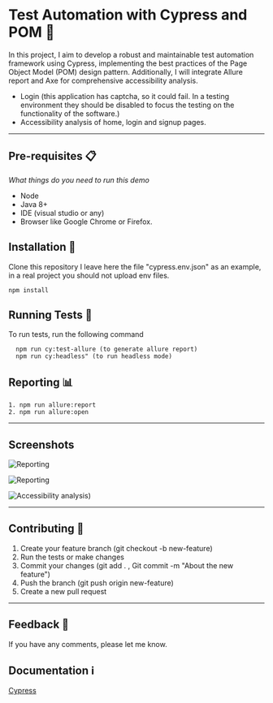 
# Test Automation with Cypress and POM 🌳

In this project, I aim to develop a robust and maintainable test automation framework using Cypress, implementing the best practices of the Page Object Model (POM) design pattern. Additionally, I will integrate Allure report and Axe for comprehensive accessibility analysis.


* Login (this application has captcha, so it could fail. In a testing environment they should be disabled to focus the testing on the functionality of the software.)
* Accessibility analysis of home, login and signup pages.

---

## Pre-requisites 📋

_What things do you need to run this demo_ 

* Node
* Java 8+
* IDE (visual studio or any)
* Browser like Google Chrome or Firefox.

## Installation 🔧

Clone this repository
I leave here the file "cypress.env.json" as an example, in a real project you should not upload env files.

```
npm install
```
    
## Running Tests 🔬

To run tests, run the following command

```
  npm run cy:test-allure (to generate allure report)
  npm run cy:headless" (to run headless mode)
```

## Reporting 📊 

```
1. npm run allure:report
2. npm run allure:open
```

---

## Screenshots

![Reporting](https://lh3.googleusercontent.com/sEP4bbl1MBMVfyR0Rehbt_7AsmhN3tYjReLdqFwlQSHKN5ujGzpRCX9optcP6JHVSB87Ukxy4pPdeVrr8XwyJJx-dYl8PkJ0wNae0aLD7ROuJBGyVAxzgAYH1N9viE6rCzS9L2P831Vex5fRAFFSkpe905aDLLvYgO0-1Q20k7TwLeQ8we6lUx5LmdVlKGCZ9Mw3OjdqS-UwxGhGQYJMwhGCc3WshqBr-GO-jTJhew_d90TbYrO-BawqpABXPJ78x6bgQyMX4pvQo7kk3qEaOkdvAwvLhSl7uk_eFq5gpVMWYKC19-kPTlcNtWvtzWIb8b1IITXmUC65RN7T7QHeJHmiEC357YzOYaNg4YZbCu_XT7puh_9OBEnIX3CVDkj4ilIV_vR_u2flby1b1IWDhaElwQTPm2z6NYewJrvvS7DyZyfHSU2AUSKxYTdOXQgsT3m6VHh_xZ9EgvEYsiKLXbmEOBDvmzUrg08kOf79zOIb6fgWOguhNMG5FENgOo7-CaODQ79VZqA-vDLwFinMpfNDlKxaXRRk0KHG_Wb5RK0Pse0ylx_Das-H6TYd9c5TLv6UlQWC4nQf7iCQopCXxlmJ_6G9R7RVvK98IfLw0jlMQZm-8ZwnjPdXYXP_Wv5hRI_1Hfr4ZZIJcaXihlBjcn17DUmEhw_MYTSPi1OZZJrbg9KbZKBQFfV4kzzyZKmN75Qlkyk8o8uobG0vCid03jzrzR3JUJ27V7X0PKtwqkBKJF-I7Oo4iuvpJwtnhtM9E2sd9m6nwu8d8qijddx8FxbPKDFj6Qb5Fck2klxfVJNAM9hOBFusZTvN0uDsvGQ_49jS-rCKdAvA8pRUHbRa8q-3j94y3zlDRT-26u_OIQaQrvk7J5TtztSapNo8GdYqGkJBbKP1PQZqSecS6Xib_lQv7dEXpirbd1CntfbUk4pq=w1594-h1332-s-no?authuser=0)

![Reporting](https://lh3.googleusercontent.com/uwKbMbpA7AjczYv1uNT9kiWOnpeE0pheQaLVbvvsIk8p7pFIhWnizOAQdsuyObJZf5I-NQW7ChgbBaSpju502ka5-MlCtyE7CGMNQbQMFwqj7T83lCmKFpud9qFTxy7nkIBnBoMPMX4LYsfO783CYzE-tK3ThF2Ex5W89t3h1YLPJx8-ey1Z7-rGfxH7kmNyMkj9QuER_fs0JHxfp_tJXsG09hkDXDtJfvsjskXAmuTTjn1ZHBr6cb8_Cx1UEtHXLQXBBS-Qsj1uHiZmmK3OwK-bMDfDq1habVvENUXsKgbW8ivIk_eb9FKHAD-3k3a9wc7FJ3DTg_ZR4UPk4aZ_GS9sRUYGLRrmsOocroacAP_y8Oc4m9Up1ydyxpHaEjifbkal_Ldcs5mH9cwn6tib3I57x_1lZTsFqZEbgHYjWHi7sHZrRK7Y09BOOM1tWZ-aEhCjFD6N7u9UdgXR82bI2yRly5hvMxTN2QIy-Yl4ztgkWCZIYCOHErEfpnZSxChkYNEhBjP-eO2NaAkhHYWzZpDsbsg3uTQz0aKtz5HqCpskK1suVib1sBalF-ut-xMq3ewD2mDg5xUzGtkXwnZeBgK4PGbNTmvjaBQmdsm53wSpexizq9YCiwNw4z3aV7zpfvrCNQl9TMmTiPP3bHLA26jTQBgVX_MsWr2vtTf6Cxz1zIPL8_1VcgrZb6bu1E3tZje72IcW6PL8Ae0IwWuj8vUOo7z57OJugDGUoz7aBWeXZoxij1wx4nSNVJ9qOwBWqASXbXD_cMt90C6xg4Ksf8wyDFWb7ALm2S6-N4BCp6GqPY1SMe7twKA_0VwzZ0ulxyCGLUV_EiL2_uSXbmAqwIgWvtQk6iLNd6WxET1bxLSLhvhP9CYhm7Ie7vj0_qnzU9acu1WPKY8JAh9hGkn1W6CUKV4JKXOUlCJc51E_M5q5=w3188-h1826-s-no?authuser=0)

![Accessibility analysis](https://lh3.googleusercontent.com/DNb7LsFfYjUp4RxKYUbCATvWv1EOYXFJIA3LEaaQPulXgrEMkonWui2sSkH0TMveeYD-_ErNpIdqOq4WMTpWu0H_75duPkdOony9crNLkwlm_RVc9nH_lU377C3kQA8GkxtfsTiTpMWOxvpN7ohBSqCuN4BJTW9LFNYOBXnHTlvuvEHE8cvQzb5U7k-ShCPknhYTZKsawU9AMkOZeSHa6jP29a-84Fk8rO7DBeQujzGg3Tqw1ErmDnB4bZvhY5WYbBmqfMfKarX0VQUwjAk6gOgScBSruXZV6ErACckyt4eCGQP8y8MmDdz6VSgAEgZ48BIShIp9PUS9pDIG0-lrrhlLjjDw58LNHBOay1TSpyMw5B_ts2bMkUnbGVwCP5VxKc8Z-31HHi4TTILWUSIDjzfUXGVQb6Zh4OkmixFNos1jSKp7zFRARX8nRAwzSkDBaXOT5kWYcuLlaHA74I7Yt6Pzwj-mhOYpS5Kklgysv6gkmQXYIlbIStQhpGOGa4_kozA7TfIzt-wD8l7J8uWJRbKuWeO3919F6V59fG0aVqG1sGSqMm7cj51OCWGTFVFxKUft6RodAJTxgxTpGjFLJ2N9B1_DUyZN9vHWVN84C8uziogyyi7cvzzylzMLF6dXV8easOn4M-dxqwSFLHrhPfOloDcvDkgt-jSm5npOwQ0-RFk5Mm-4zixXynOuOq8L8CyUMzwFAilt6Auj75PPREHiHIqp0o3J5DsJKHEIRb9qBhWFAnMBVaUGd_NDN3XkuWAo7A4xDKo86L6a3u36ug_9aeY2GZfzb9ln_9b_SDsIgstzPz9EB-1KiHoC7s8euUVwhDCf037CE8soEGE8ldLt3QF8SuDtK5AL7txeTiigksFWXgVLpM3LlMZQKmUm5AOIFtkZg3QkvI5KykwlWJYmjPi5-wSCNfkagdQVMkRO=w3332-h1598-s-no?authuser=0))


---

## Contributing 🫶

1. Create your feature branch (git checkout -b new-feature)
2. Run the tests or make changes
3. Commit your changes (git add . , Git commit -m "About the new feature")
4. Push the branch (git push origin new-feature)
5. Create a new pull request

---

## Feedback 📨

If you have any comments, please let me know.


## Documentation ℹ️

[Cypress](https://docs.cypress.io/guides/overview/why-cypress)
